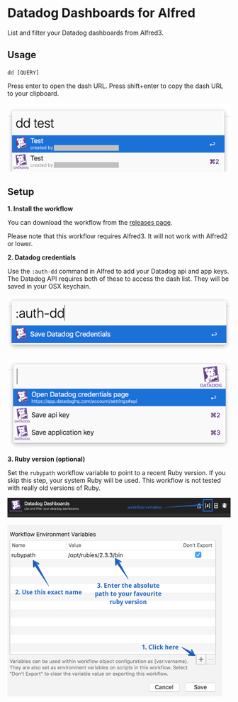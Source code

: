 # Datadog Dashboards for Alfred

List and filter your Datadog dashboards from Alfred3.

## Usage

`dd [QUERY]`

Press enter to open the dash URL.
Press shift+enter to copy the dash URL to your clipboard.

![dd invocation](screenshots/dd-example.png)

## Setup

**1. Install the workflow**

You can download the workflow from the [releases page](https://github.com/KnVerey/alfred-datadog-dashes/releases).

Please note that this workflow requires Alfred3. It will not work with Alfred2 or lower.

**2. Datadog credentials**

Use the `:auth-dd` command in Alfred to add your Datadog api and app keys. The Datadog API requires both of these to access the dash list. They will be saved in your OSX keychain.

![DD auth flow start](screenshots/auth-dd1.png)

![DD auth flow list](screenshots/auth-dd2.png)

**3. Ruby version (optional)**

Set the `rubypath` workflow variable to point to a recent Ruby version. If you skip this step, your system Ruby will be used. This workflow is not tested with really old versions of Ruby.

![Variable help 1](screenshots/var-help1.png)

![Variable help 2](screenshots/var-help2.png)
